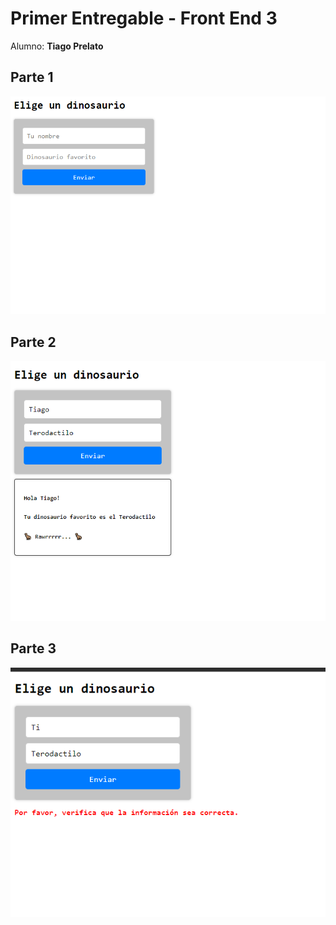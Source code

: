 # Primer Entregable - Front End 3

Alumno: **Tiago Prelato**

## Parte 1

![Aplicacion](src/images/produccion1.png)

## Parte 2

![Aplicacion](src/images/produccion2.png)

## Parte 3

![Aplicacion](src/images/produccion3.png)
